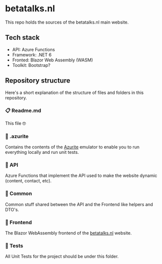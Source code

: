 # betatalks.nl

This repo holds the sources of the betatalks.nl main website.

## Tech stack

* API: Azure Functions
* Framework: .NET 6
* Fronted: Blazor Web Assembly (WASM)
* Toolkit: Bootstrap?

## Repository structure

Here's a short explanation of the structure of files and folders in this repository.

### 📋 Readme.md

This file 🤓

### 📁 .azurite

Contains the contents of the [Azurite](https://github.com/Azure/Azurite) emulator to enable you to run everything locally and run unit
tests.

### 📁 API

Azure Functions that implement the API used to make the website dynamic (content, contact, etc).

### 📁 Common

Common stuff shared between the API and the Frontend like helpers and DTO's.

### 📁 Frontend

The Blazor WebAssembly frontend of the [betatalks.nl](https://www.betatalks.nl) website.

### 📁 Tests

All Unit Tests for the project should be under this folder.
